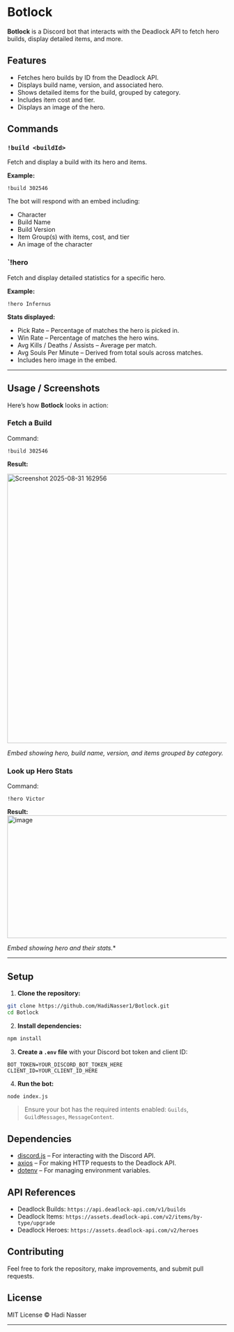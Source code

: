 # Botlock

**Botlock** is a Discord bot that interacts with the Deadlock API to fetch hero builds, display detailed items, and more.

## Features

* Fetches hero builds by ID from the Deadlock API.
* Displays build name, version, and associated hero.
* Shows detailed items for the build, grouped by category.
* Includes item cost and tier.
* Displays an image of the hero.

## Commands

### `!build <buildId>`

Fetch and display a build with its hero and items.

**Example:**

```
!build 302546
```

The bot will respond with an embed including:

* Character
* Build Name
* Build Version
* Item Group(s) with items, cost, and tier
* An image of the character

### `!hero <heroName>

Fetch and display detailed statistics for a specific hero.

**Example:**

```
!hero Infernus
```

**Stats displayed:**

* Pick Rate – Percentage of matches the hero is picked in.
* Win Rate – Percentage of matches the hero wins.
* Avg Kills / Deaths / Assists – Average per match.
* Avg Souls Per Minute – Derived from total souls across matches.
* Includes hero image in the embed.

---

## Usage / Screenshots

Here’s how **Botlock** looks in action:

### Fetch a Build

Command:

```
!build 302546
```

**Result:**

<img width="621" height="619" alt="Screenshot 2025-08-31 162956" src="https://github.com/user-attachments/assets/1fde16ac-e732-4ec4-b08f-8bed85483eca" />

*Embed showing hero, build name, version, and items grouped by category.*

### Look up Hero Stats

Command:

```
!hero Victor
```

**Result:**
<img width="558" height="282" alt="image" src="https://github.com/user-attachments/assets/e74f6d46-0e43-4b0f-a2cd-c3fc9c15f96d" />

*Embed showing hero and their stats.**

---

## Setup

1. **Clone the repository:**

```bash
git clone https://github.com/HadiNasser1/Botlock.git
cd Botlock
```

2. **Install dependencies:**

```bash
npm install
```

3. **Create a `.env` file** with your Discord bot token and client ID:

```
BOT_TOKEN=YOUR_DISCORD_BOT_TOKEN_HERE
CLIENT_ID=YOUR_CLIENT_ID_HERE
```

4. **Run the bot:**

```bash
node index.js
```

> Ensure your bot has the required intents enabled: `Guilds`, `GuildMessages`, `MessageContent`.

## Dependencies

* [discord.js](https://www.npmjs.com/package/discord.js) – For interacting with the Discord API.
* [axios](https://www.npmjs.com/package/axios) – For making HTTP requests to the Deadlock API.
* [dotenv](https://www.npmjs.com/package/dotenv) – For managing environment variables.

## API References

* Deadlock Builds: `https://api.deadlock-api.com/v1/builds`
* Deadlock Items: `https://assets.deadlock-api.com/v2/items/by-type/upgrade`
* Deadlock Heroes: `https://assets.deadlock-api.com/v2/heroes`

## Contributing

Feel free to fork the repository, make improvements, and submit pull requests.

## License

MIT License © Hadi Nasser

---


